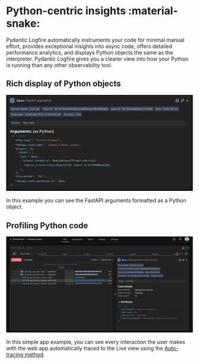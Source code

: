 # Python-centric insights :material-snake:

Pydantic Logfire automatically instruments your code for minimal manual effort, provides exceptional insights into async code, offers detailed performance analytics, and displays Python objects the same as the interpreter. Pydantic Logfire gives you a clearer view into how your Python is running than any other observability tool.


## Rich display of Python objects

![Logfire FastAPI screenshot](../images/logfire-screenshot-fastapi-arguments.png)

In this example you can see the FastAPI arguments formatted as a Python object.


## Profiling Python code

![Logfire Auto-tracing screenshot](../images/logfire-screenshot-autotracing.png)

In this simple app example, you can see every interaction the user makes with the web app automatically traced to the Live view using the [Auto-tracing method](../guides/onboarding-checklist/add-auto-tracing.md).
